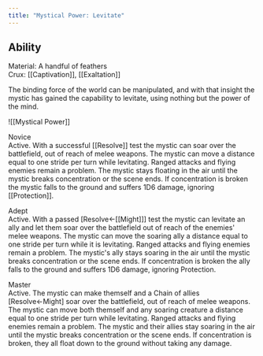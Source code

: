 ```yaml
---
title: "Mystical Power: Levitate"
---
```

## Ability
Material: A handful of feathers<br>Crux: [[Captivation]], [[Exaltation]]

The binding force of the world can be manipulated, and with that insight the mystic has gained the capability to levitate, using nothing but the power of the mind.

![[Mystical Power]]

Novice<br>Active. With a successful [[Resolve]] test the mystic can soar over the battlefield, out of reach of melee weapons. The mystic can move a distance equal to one stride per turn while levitating. Ranged attacks and flying enemies remain a problem. The mystic stays floating in the air until the mystic breaks concentration or the scene ends. If concentration is broken the mystic falls to the ground and suffers 1D6 damage, ignoring [[Protection]].

Adept<br>Active. With a passed \[Resolve←[[Might]]\] test the mystic can levitate an ally and let them soar over the battlefield out of reach of the enemies' melee weapons. The mystic can move the soaring ally a distance equal to one stride per turn while it is levitating. Ranged attacks and flying enemies remain a problem. The mystic's ally stays soaring in the air until the mystic breaks concentration or the scene ends. If concentration is broken the ally falls to the ground and suffers 1D6 damage, ignoring Protection.

Master<br>Active. The mystic can make themself and a Chain of allies \[Resolve←Might\] soar over the battlefield, out of reach of melee weapons. The mystic can move both themself and any soaring creature a distance equal to one stride per turn while levitating. Ranged attacks and flying enemies remain a problem. The mystic and their allies stay soaring in the air until the mystic breaks concentration or the scene ends. If concentration is broken, they all float down to the ground without taking any damage.